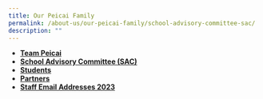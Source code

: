 ```yaml
---
title: Our Peicai Family
permalink: /about-us/our-peicai-family/school-advisory-committee-sac/
description: ""
---
```

<ul>
<li><strong><a href="/about-us/our-peicai-family/team-peicai">Team Peicai</a></strong></li>
<li><strong><a href="/about-us/our-peicai-family/school-advisory-committee-sac">School Advisory Committee (SAC)</a></strong></li>
<li><strong><a href="/about-us/our-peicai-family/students/model-peicaian">Students</a></strong></li>
<li><strong><a href="/about-us/our-peicai-family/partners">Partners</a></strong></li>
<li><strong><a href="/about-us/our-peicai-family/staff-email-addresses-2023">Staff Email Addresses 2023</a></strong></li>
</ul>
